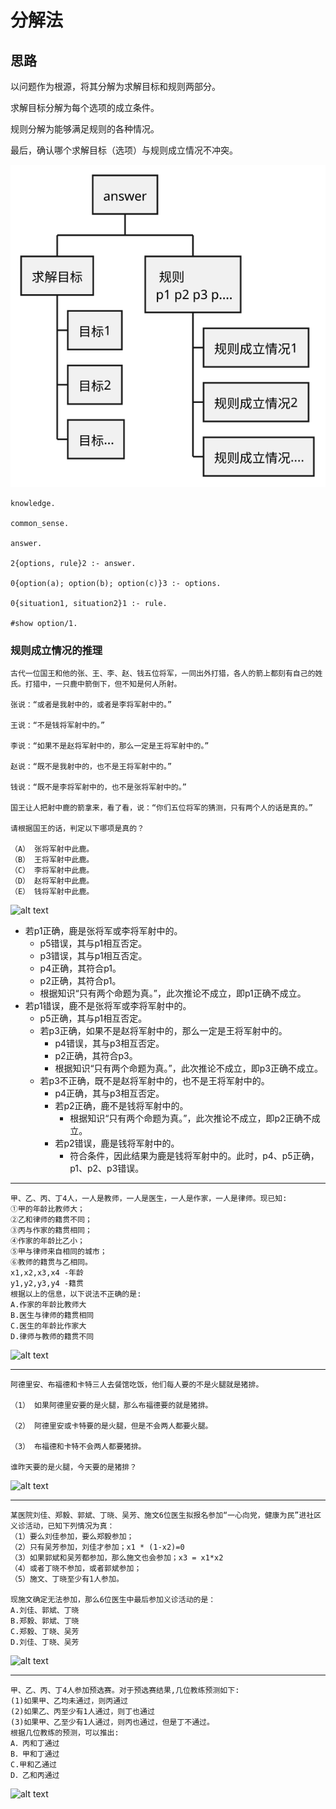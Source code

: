# 分解法
## 思路
<!-- answer分解为每个选项的条件，选项条件成立时，判断是否满足题目的规则限制 -->

<!-- answer(B) -> conclusion & rule

rule -> answer sets * 4

![alt text](assets/decomposition/image.png)

---

a ham yes & pork tod -> whether rules satisfied 

if answer a then aa

aa: if conclusion then rule  -->

以问题作为根源，将其分解为求解目标和规则两部分。

求解目标分解为每个选项的成立条件。

规则分解为能够满足规则的各种情况。

最后，确认哪个求解目标（选项）与规则成立情况不冲突。

![alt text](<../../../uml/platform-design/cases/case-analysis/decomposition/decomposition-cases-diagram/goal and rules.svg>)

```
knowledge.

common_sense.

answer.

2{options, rule}2 :- answer.

0{option(a); option(b); option(c)}3 :- options.

0{situation1, situation2}1 :- rule.

#show option/1.
```

<!-- ---

what if definition method?

hypothesis is true $iff$ it's in all the possible answer sets based on the rule

`true(h) :- in(h, rule), not ntrue(h)`

`ntrue(h) :- ???`

``

---

answer $\rightarrow$  possible answers $\rightarrow$ hypothesis & rule



![alt text](assets/decomposition/b7bc30bc4408759846a67238dc986ee.jpg) -->

<!-- ## 案例
### 火腿/猪排
阿德里安、布福德和卡特三人去餐馆吃饭，他们每人要的不是火腿就是猪排。

（1）	如果阿德里安要的是火腿，那么布福德 要的就是猪排。

（2）	阿德里安或卡特要的是火腿，但是不会两人都要火腿。

（3）	布福德和卡特不会两人都要猪排。

谁昨天要的是火腿，今天要的是猪排？

```
person(a).
person(b).
person(c).
food(ham).
food(pork).
day(yes).
day(tod).
1{eat(P, F, D):food(F)}1 :- person(P), day(D).

answer.

1{answer(P) : person(P)}3 :- answer.

3{eat(P, ham, yes); eat(P, pork, tod); p}3 :- person(P), answer(P).

6{p(1, yes); p(2, yes);p(3, yes); p(1, tod);p(2, tod);p(3, tod)}6 :- p.

2{eat(a,ham,D);eat(b,pork,D)}2:-p(11,D),day(D).
not eat(a,ham,D):-p(12,D),day(D).
1{p(11,D);p(12,D)}1:-p(1,D).
1{eat(a,ham,D);eat(c,ham,D)}1:-p(2,D).
0{eat(b,pork,D);eat(c,pork,D)}1:-p(3,D),day(D).

#show answer/1.
``` -->


### 规则成立情况的推理
```
古代一位国王和他的张、王、李、赵、钱五位将军，一同出外打猎，各人的箭上都刻有自己的姓氏。打猎中，一只鹿中箭倒下，但不知是何人所射。

张说：“或者是我射中的，或者是李将军射中的。”

王说：“不是钱将军射中的。”

李说：“如果不是赵将军射中的，那么一定是王将军射中的。”

赵说：“既不是我射中的，也不是王将军射中的。”

钱说：“既不是李将军射中的，也不是张将军射中的。”

国王让人把射中鹿的箭拿来，看了看，说：“你们五位将军的猜测，只有两个人的话是真的。”

请根据国王的话，判定以下哪项是真的？

（A） 张将军射中此鹿。
（B） 王将军射中此鹿。
（C） 李将军射中此鹿。
（D） 赵将军射中此鹿。
（E） 钱将军射中此鹿。

```
![alt text](<../../../uml/platform-design/cases/case-analysis/decomposition/decomposition-cases-diagram/shoot goal and rules.svg>) 

- 若p1正确，鹿是张将军或李将军射中的。
  - p5错误，其与p1相互否定。
  - p3错误，其与p1相互否定。
  - p4正确，其符合p1。
  - p2正确，其符合p1。
  - 根据知识“只有两个命题为真。”，此次推论不成立，即p1正确不成立。
- 若p1错误，鹿不是张将军或李将军射中的。
  - p5正确，其与p1相互否定。
  - 若p3正确，如果不是赵将军射中的，那么一定是王将军射中的。
    - p4错误，其与p3相互否定。
    - p2正确，其符合p3。
    - 根据知识“只有两个命题为真。”，此次推论不成立，即p3正确不成立。
  - 若p3不正确，既不是赵将军射中的，也不是王将军射中的。
    - p4正确，其与p3相互否定。
    - 若p2正确，鹿不是钱将军射中的。
      - 根据知识“只有两个命题为真。”，此次推论不成立，即p2正确不成立。
    - 若p2错误，鹿是钱将军射中的。
      - 符合条件，因此结果为鹿是钱将军射中的。此时，p4、p5正确，p1、p2、p3错误。

---

```
甲、乙、丙、丁4人，一人是教师，一人是医生，一人是作家，一人是律师。现已知:
①甲的年龄比教师大； 
②乙和律师的籍贯不同；
③丙与作家的籍贯相同；
④作家的年龄比乙小；
⑤甲与律师来自相同的城市；
⑥教师的籍贯与乙相同。
x1,x2,x3,x4 -年龄
y1,y2,y3,y4 -籍贯
根据以上的信息，以下说法不正确的是:
A.作家的年龄比教师大
B.医生与律师的籍贯相同
C.医生的年龄比作家大
D.律师与教师的籍贯不同
```
![alt text](<../../../uml/platform-design/cases/case-analysis/decomposition/decomposition-cases-diagram/identity goal and rules.svg>) 



---

```
阿德里安、布福德和卡特三人去餐馆吃饭，他们每人要的不是火腿就是猪排。

（1） 如果阿德里安要的是火腿，那么布福德要的就是猪排。

（2） 阿德里安或卡特要的是火腿，但是不会两人都要火腿。

（3） 布福德和卡特不会两人都要猪排。

谁昨天要的是火腿，今天要的是猪排？
```

![alt text](<../../../uml/platform-design/cases/case-analysis/decomposition/decomposition-cases-diagram/chopAndHam goal and rules.svg>) 

---

```
某医院刘佳、郑毅、郭斌、丁晓、吴芳、施文6位医生拟报名参加“一心向党，健康为民”进社区义诊活动，已知下列情况为真：
（1）要么刘佳参加，要么郑毅参加；
（2）只有吴芳参加，刘佳才参加；x1 * (1-x2)=0
（3）如果郭斌和吴芳都参加，那么施文也会参加；x3 = x1*x2
（4）或者丁晓不参加，或者郭斌参加；
（5）施文、丁晓至少有1人参加。
 
现施文确定无法参加，那么6位医生中最后参加义诊活动的是：
A.刘佳、郭斌、丁晓
B.郑毅、郭斌、丁晓
C.郑毅、丁晓、吴芳
D.刘佳、丁晓、吴芳

```

![alt text](<../../../uml/platform-design/cases/case-analysis/decomposition/decomposition-cases-diagram/whoJoin goal and rules.svg>) 

---

```
甲、乙、丙、丁4人参加预选赛。对于预选赛结果,几位教练预测如下:
(1)如果甲、乙均未通过，则丙通过
(2)如果乙、丙至少有1人通过，则丁也通过
(3)如果甲、乙至少有1人通过，则丙也通过，但是丁不通过。
根据几位教练的预测，可以推出:
A．丙和丁通过
B．甲和丁通过
C.甲和乙通过
D．乙和丙通过
```

![alt text](<../../../uml/platform-design/cases/case-analysis/decomposition/decomposition-cases-diagram/whoPassed goal and rules.svg>) 



<!-- ![alt text](<../../../uml/platform-design/cases/case-analysis/decomposition/decomposition-cases-diagram/chopAndHam hypothesis and rules.svg>)  -->


<!-- ![alt text](<../../../uml/platform-design/cases/case-analysis/decomposition/decomposition-cases-diagram/chopAndHam multi answer sets.svg>) 

![alt text](../../../uml/platform-design/cases/case-analysis/decomposition/decomposition-cases-diagram/chopAndHam.svg)  -->

